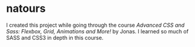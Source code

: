 # natours
I created this project while going through the course *Advanced CSS and Sass: Flexbox, Grid, Animations and More!* by Jonas. I learned so much of SASS and CSS3 in depth in this course.
